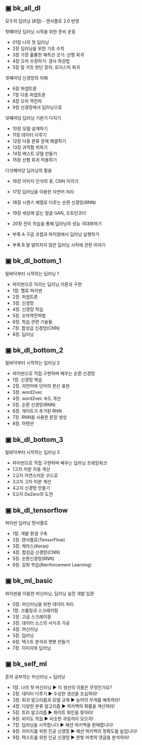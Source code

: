 ## ▣ bk_all_dl
모두의 딥러닝 (8점) - 텐서플로 2.0 반영

첫째마당 딥러닝 시작을 위한 준비 운동
- 01장 나의 첫 딥러닝
- 2장 딥러닝을 위한 기초 수학
- 3장 가장 훌륭한 예측선 긋기: 선형 회귀
- 4장 오차 수정하기: 경사 하강법
- 5장 참 거짓 판단 장치: 로지스틱 회귀

셋째마당 신경망의 이해
- 6장 퍼셉트론
- 7장 다층 퍼셉트론
- 8장 오차 역전파
- 9장 신경망에서 딥러닝으로

넷째마당 딥러닝 기본기 다지기
- 10장 모델 설계하기
- 11장 데이터 다루기
- 12장 다중 분류 문제 해결하기
- 13장 과적합 피하기
- 14장 베스트 모델 만들기
- 15장 선형 회귀 적용하기

다섯째마당 딥러닝의 활용
- 16장 이미지 인식의 꽃, CNN 익히기
- 17장 딥러닝을 이용한 자연어 처리
- 18장 시퀀스 배열로 다루는 순환 신경망(RNN)
- 19장 세상에 없는 얼굴 GAN, 오토인코더
- 20장 전이 학습을 통해 딥러닝의 성능 극대화하기

- 부록 A 구글 코랩과 파이참에서 딥러닝 실행하기
- 부록 B 잘 알려지지 않은 딥러닝 시작에 관한 이야기


## ▣ bk_dl_bottom_1
밑바닥부터 시작하는 딥러닝 1
- 파이썬으로 익히는 딥러닝 이론과 구현
- 1장. 헬로 파이썬
- 2장. 퍼셉트론
- 3장. 신경망
- 4장. 신경망 학습
- 5장. 오차역전파법
- 6장. 학습 관련 기술들
- 7장. 합성곱 신경망(CNN)
- 8장. 딥러닝


## ▣ bk_dl_bottom_2
밑바닥부터 시작하는 딥러닝 2
- 파이썬으로 직접 구현하며 배우는 순환 신경망
- 1장. 신경망 복습
- 2장. 자연어와 단어의 분산 표현
- 3장. word2vec
- 4장. word2vec 속도 개선
- 5장. 순환 신경망(RNN)
- 6장. 게이트가 추가된 RNN
- 7장. RNN을 사용한 문장 생성
- 8장. 어텐션


## ▣ bk_dl_bottom_3
밑바닥부터 시작하는 딥러닝 3
- 파이썬으로 직접 구현하며 배우는 딥러닝 프레임워크
- 1고지 미분 자동 계산
- 2고지 자연스러운 코드로
- 3고지 고차 미분 계산
- 4고지 신경망 만들기
- 5고지 DeZero의 도전


## ▣ bk_dl_tensorflow
파이썬 딥러닝 텐서플로
- 1장. 개발 환경 구축
- 2장. 텐서플로(TensorFlow)
- 3장. 케라스(Keras)
- 4장. 합성곱 신경망(CNN)
- 5장. 순환신경망(RNN)
- 6장. 강화 학습(Reinforcement Learning)


## ▣ bk_ml_basic
파이썬을 이용한 머신러닝, 딥러닝 실전 개발 입문
- 0장. 머신러닝을 위한 데이터 처리
- 1장. 크롤링과 스크레이핑
- 2장. 고급 스크레이핑
- 3장. 데이터 소스의 서식과 가공
- 4장. 머신러닝
- 5장. 딥러닝
- 6장. 텍스트 분석과 챗봇 만들기
- 7장. 이미지와 딥러닝


## ▣ bk_self_ml
혼자 공부하는 머신러닝 + 딥러닝 
- 1장. 나의 첫 머신러닝 ▶ 이 생선의 이름은 무엇인가요?
- 2장. 데이터 다루기 ▶ 수상한 생선을 조심하라!
- 3장. 회귀 알고리즘과 모델 규제 ▶ 농어의 무게를 예측하라!
- 4장. 다양한 분류 알고리즘 ▶ 럭키백의 확률을 계산하라!
- 5장. 트리 알고리즘 ▶ 화이트 와인을 찾아라!
- 6장. 비지도 학습 ▶ 비슷한 과일끼리 모으자!
- 7장. 딥러닝을 시작합니다 ▶ 패션 럭키백을 판매합니다!
- 8장. 이미지를 위한 인공 신경망 ▶ 패션 럭키백의 정확도를 높입니다!
- 9장. 텍스트를 위한 인공 신경망 ▶ 한빛 마켓의 댓글을 분석하라!

